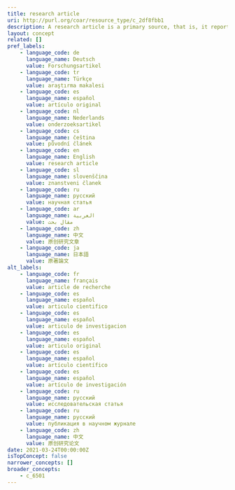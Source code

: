 ```yaml
---
title: research article
uri: http://purl.org/coar/resource_type/c_2df8fbb1
description: A research article is a primary source, that is, it reports the methods and results of an original study performed by the authors. (adapted from http://apus.libanswers.com/faq/2324)
layout: concept
related: []
pref_labels:
    - language_code: de
      language_name: Deutsch
      value: Forschungsartikel
    - language_code: tr
      language_name: Türkçe
      value: araştırma makalesi
    - language_code: es
      language_name: español
      value: artículo original
    - language_code: nl
      language_name: Nederlands
      value: onderzoeksartikel
    - language_code: cs
      language_name: čeština
      value: původní článek
    - language_code: en
      language_name: English
      value: research article
    - language_code: sl
      language_name: slovenščina
      value: znanstveni članek
    - language_code: ru
      language_name: русский
      value: научная статья
    - language_code: ar
      language_name: العربية
      value: مقال بحث
    - language_code: zh
      language_name: 中文
      value: 原创研究文章
    - language_code: ja
      language_name: 日本語
      value: 原著論文
alt_labels:
    - language_code: fr
      language_name: français
      value: article de recherche
    - language_code: es
      language_name: español
      value: articulo cientifico
    - language_code: es
      language_name: español
      value: articulo de investigacion
    - language_code: es
      language_name: español
      value: articulo original
    - language_code: es
      language_name: español
      value: artículo científico
    - language_code: es
      language_name: español
      value: artículo de investigación
    - language_code: ru
      language_name: русский
      value: исследовательская статья
    - language_code: ru
      language_name: русский
      value: публикация в научном журнале
    - language_code: zh
      language_name: 中文
      value: 原创研究论文
date: 2021-03-24T00:00:00Z
isTopConcept: false
narrower_concepts: []
broader_concepts:
    - c_6501
---
```


